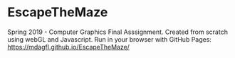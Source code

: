 # EscapeTheMaze
Spring 2019 - Computer Graphics Final Asssignment. Created from scratch using webGL and Javascript. Run in your browser with GitHub Pages: https://mdagfl.github.io/EscapeTheMaze/
